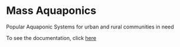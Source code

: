 # Mass Aquaponics

Popular Aquaponic Systems for urban and rural communities in need

To see the documentation, click [here](docs)